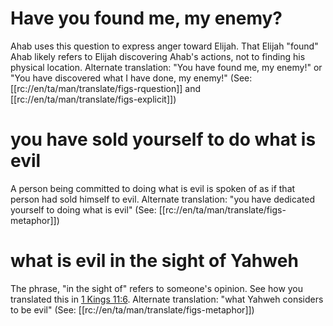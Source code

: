 # Have you found me, my enemy?

Ahab uses this question to express anger toward Elijah. That Elijah "found" Ahab likely refers to Elijah discovering Ahab's actions, not to finding his physical location. Alternate translation: "You have found me, my enemy!" or "You have discovered what I have done, my enemy!" (See: [[rc://en/ta/man/translate/figs-rquestion]] and [[rc://en/ta/man/translate/figs-explicit]])

# you have sold yourself to do what is evil

A person being committed to doing what is evil is spoken of as if that person had sold himself to evil. Alternate translation: "you have dedicated yourself to doing what is evil" (See: [[rc://en/ta/man/translate/figs-metaphor]])

# what is evil in the sight of Yahweh

The phrase, "in the sight of" refers to someone's opinion. See how you translated this in [1 Kings 11:6](../11/05.md). Alternate translation: "what Yahweh considers to be evil" (See: [[rc://en/ta/man/translate/figs-metaphor]])

